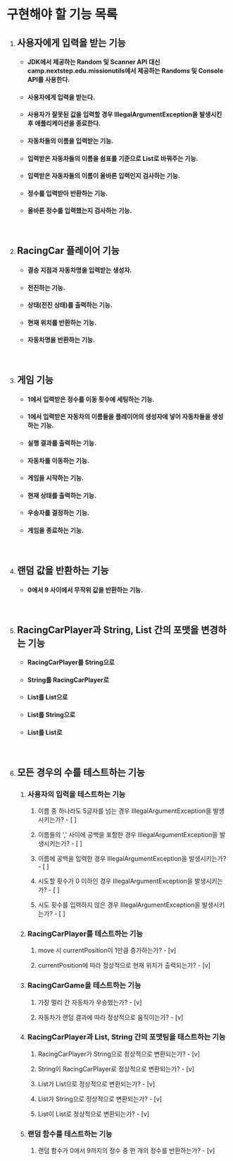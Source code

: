 <h1>구현해야 할 기능 목록</h1>

<ol>
    <li>
        <h2>사용자에게 입력을 받는 기능</h2>
        <ul>
            <li><h4>JDK에서 제공하는 Random 및 Scanner API 대신 camp.nextstep.edu.missionutils에서 제공하는 Randoms 및 Console API를 사용한다.</h4></li>
            <li><h4>사용자에게 입력을 받는다.</h4></li>
            <li><h4>사용자가 잘못된 값을 입력할 경우 IllegalArgumentException을 발생시킨 후 애플리케이션을 종료한다.</h4></li>
            <li><h4>자동차들의 이름을 입력받는 기능.</h4></li>
            <li><h4>입력받은 자동차들의 이름을 쉼표를 기준으로  List로 바꿔주는 기능.</h4>
            <li><h4>입력받은 자동차들의 이름이 올바른 입력인지 검사하는 기능.</h4></li>
            <li><h4>정수를 입력받아 반환하는 기능.</h4></li>
            <li><h4>올바른 정수를 입력했는지 검사하는 기능.</h4></li>
        </ul>
    </li>
    <br>
    <li>
        <h2>RacingCar 플레이어 기능</h2>
        <ul>
            <li><h4>결승 지점과 자동차명을 입력받는 생성자.</h4></li>
            <li><h4>전진하는 기능.</h4></li>
            <li><h4>상태(전진 상태)를 출력하는 기능.</h4></li>
            <li><h4>현재 위치를 반환하는 기능.</h4></li>
            <li><h4>자동차명을 반환하는 기능.</h4></li>
        </ul>
    </li>
    <br>
    <li>
        <h2>게임 기능</h2>  
        <ul>
            <li><h4>1에서 입력받은 정수를 이동 횟수에 세팅하는 기능.</h4></li>
            <li><h4>1에서 입력받은 자동차의 이름들을 플레이어의 생성자에 넣어 자동차들을 생성하는 기능.</h4></li>
            <li><h4>실행 결과를 출력하는 기능.</h4></li>
            <li><h4>자동차를 이동하는 기능.</h4></li>
            <li><h4>게임을 시작하는 기능.</h4></li>
            <li><h4>현재 상태를 출력하는 기능.</h4></li>
            <li><h4>우승자를 결정하는 기능.</h4></li>
            <li><h4>게임을 종료하는 기능.</h4></li>
        </ul>
    </li>
    <br>
    <li>
        <h2>랜덤 값을 반환하는 기능</h2>
        <ul>
            <li><h4>0에서 9 사이에서 무작위 값을 반환하는 기능.</h4></li>
        </ul>
    </li>
    <br>
    <li>
        <h2>RacingCarPlayer과 String, List 간의 포맷을 변경하는 기능</h2>
        <ul>
            <li><h4>RacingCarPlayer를 String으로</h4></li>
            <li><h4>String를 RacingCarPlayer로</h4></li>
            <li><h4>List<RacingCarPlayer>를 List<String>으로</h4></li>
            <li><h4>List<RacingCarPlayer>를 String으로</h4></li>
            <li><h4>List<String>를 List<RacingCarPlayer>로</h4></li>
        </ul>
    </li>
    <br>
    <li>
        <h2>모든 경우의 수를 테스트하는 기능</h2>
        <ol>
            <li>
                <h3>사용자의 입력을 테스트하는 기능</h3>
                <ol>
                    <li><p>이름 중 하나라도 5글자를 넘는 경우 IllegalArgumentException을 발생시키는가? - [ ]</p></li>
                    <li><p>이름들의 ',' 사이에 공백을 포함한 경우 IllegalArgumentException을 발생시키는가? - [ ]</p></li>
                    <li><p>이름에 공백을 입력한 경우 IllegalArgumentException을 발생시키는가? - [ ]</p></li>
                    <li><p>시도할 횟수가 0 이하인 경우 IllegalArgumentException을 발생시키는가? - [ ]</p></li>
                    <li><p>시도 횟수를 입력하지 않은 경우 IllegalArgumentException을 발생시키는가? - [ ]</p></li>
                </ol>
            </li>
            <li>
                <h3>RacingCarPlayer를 테스트하는 기능</h3>
                <ol>
                    <li><p>move 시 currentPosition이 1만큼 증가하는가? - [v]</p></li>
                    <li><p>currentPosition에 따라 정상적으로 현재 위치가 출력되는가? - [v]</p></li>
                </ol>
            </li>
            <li>
                <h3>RacingCarGame을 테스트하는 기능</h3>
                <ol>
                    <li><p>가장 멀리 간 자동차가 우승했는가? - [v]</p></li>
                    <li>자동차가 랜덤 결과에 따라 정상적으로 움직이는가? - [v]</li>
                </ol>
            </li>
            <li>
                <h3>RacingCarPlayer과 List, String 간의 포맷팅을 태스트하는 기능</h3>
                <ol>
                    <li><p>RacingCarPlayer가 String으로 정상적으로 변환되는가? - [v]</p></li>
                    <li><p>String이 RacingCarPlayer로 정상적으로 변환되는가? - [v]</p></li>
                    <li><p>List<RacingCarPlayer>가 List<String>으로 정상적으로 변환되는가? - [v]</p></li>
                    <li><p>List<RacingCarPlayer>가 String으로 정상적으로 변환되는가? - [v]</p></li>
                    <li><p>List<String>이 List<RacingCarPlayer>로 정상적으로 변환되는가? - [v]</p></li>
                </ol>
            </li>
            <li>
                <h3>랜덤 함수를 테스트하는 기능</h3>
                <ol>
                    <li><p>랜덤 함수가 0에서 9까지의 정수 중 한 개의 정수를 반환하는가? - [v]</p></li>
                </ol>
            </li>
        </ol>
    </li>
</ol>